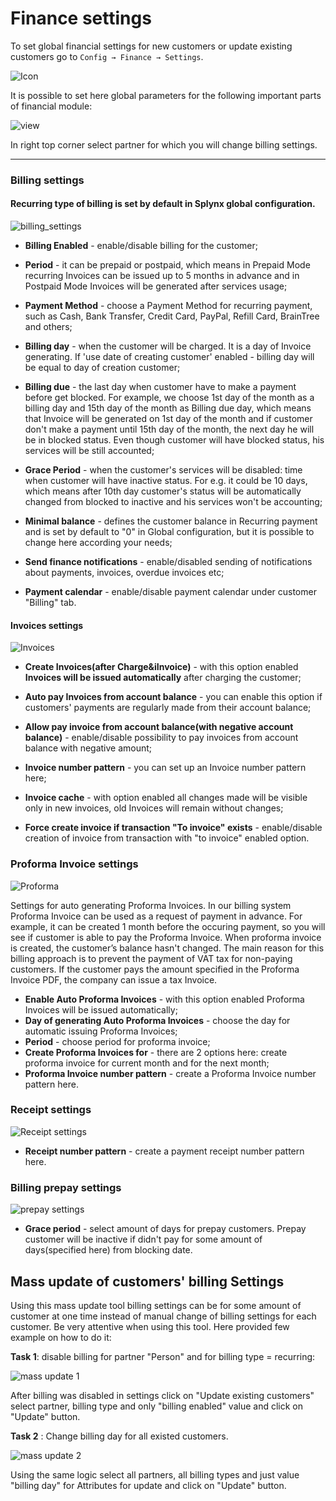 Finance settings
=============

To set global financial settings for new customers or update existing customers go to `Config → Finance → Settings`.

![Icon](icon.png)

It is possible to set here global parameters for the following important parts of financial module:

![view](view.png)

In right top corner select partner for which you will change billing settings.

----
### Billing settings
#### Recurring type of billing is set by default in Splynx global configuration.

![billing_settings](billing_settings.png)

* **Billing Enabled** -  enable/disable billing for the customer;

* **Period** -  it can be prepaid or postpaid, which means in Prepaid Mode recurring Invoices can be issued up to 5 months in advance and in Postpaid Mode Invoices will be generated after services usage;

* **Payment Method** - choose a Payment Method for recurring payment, such as Cash, Bank Transfer, Credit Card, PayPal, Refill Card, BrainTree and others;

* **Billing day** - when the customer will be charged. It is a day of Invoice generating.
If 'use date of creating customer' enabled - billing day will be equal to day of creation customer;

* **Billing due** - the last day when customer have to make a payment before get blocked. For example, we choose 1st day of the month as a billing day and 15th day of the month as Billing due day, which means that Invoice will be generated on 1st day of the month and if customer don't make a payment until 15th day of the month, the next day he will be in blocked status. Even though customer will have blocked status, his services will be still accounted;

* **Grace Period** - when the customer's services will be disabled: time when customer will have inactive status. For e.g. it could be 10 days, which means after 10th day customer's status will be automatically changed from blocked to inactive and his services won't be accounting;

* **Minimal balance** - defines the customer balance in Recurring payment and is set by default to "0" in Global configuration, but it is possible to change here according your needs;

* **Send finance notifications** - enable/disabled sending of notifications about payments, invoices, overdue invoices etc;

* **Payment calendar** - enable/disable payment calendar under customer "Billing" tab.


#### Invoices settings

![Invoices](invoice_settings.png)

* **Create Invoices(after Charge&iInvoice)** - with this option enabled **Invoices will be issued automatically** after charging the customer;

* **Auto pay Invoices from account balance** - you can enable this option if customers' payments are regularly made from their account balance;

* **Allow pay invoice from account balance(with negative account balance)** - enable/disable possibility to pay invoices from account balance with negative amount;

* **Invoice number pattern** - you can set up an Invoice number pattern here;

* **Invoice cache** - with option enabled all changes made will be visible only in new invoices, old Invoices will remain without changes;

* **Force create invoice if transaction "To invoice" exists** - enable/disable creation of invoice from transaction with "to invoice" enabled option.


### Proforma Invoice settings

![Proforma](proforma_settings.png)

Settings for auto generating Proforma Invoices. In our billing system Proforma Invoice can be used as a request of payment in advance. For example, it can be created 1 month before the occuring payment, so you will see if customer is able to pay the Proforma Invoice. When proforma invoice is created, the customer’s balance hasn't changed. The main reason for this billing approach is to prevent the payment of VAT tax for non-paying customers. If the customer pays the amount specified in the Proforma Invoice PDF, the company can issue a tax Invoice.

* **Enable Auto Proforma Invoices** - with this option enabled Proforma Invoices will be issued automatically;
* **Day of generating Auto Proforma Invoices** - choose the day for automatic issuing Proforma Invoices;
* **Period** - choose period for proforma invoice;  
* **Create Proforma Invoices for** - there are 2 options here: create proforma invoice for current month and for the next month;
* **Proforma Invoice number pattern** - create a Proforma Invoice number pattern here.


### Receipt settings

![Receipt settings](receipt.png)

* **Receipt number pattern** - create a payment receipt number pattern here.

### Billing prepay settings

![prepay settings](prepay.png)

* **Grace period** - select amount of days for prepay customers. Prepay customer will be inactive if didn't pay for some amount of days(specified here) from blocking date.

## Mass update of customers' billing Settings

Using this mass update tool billing settings can be for some amount of customer at one time instead of manual change of billing settings for each customer. Be very attentive when using this tool. Here provided few example on how to do it:

**Task 1**: disable billing for partner "Person" and for billing type = recurring:

![mass update 1](mass_update.png)

After billing was disabled in settings click on "Update existing customers" select partner, billing type and only "billing enabled" value and click on "Update" button.

**Task 2** : Change billing day for all existed customers.

![mass update 2](mass_update2.png)

Using the same logic select all partners, all billing types and just value "billing day" for Attributes for update and click on "Update" button.
